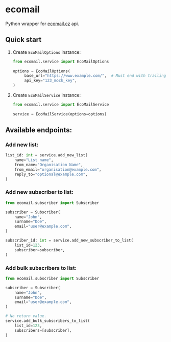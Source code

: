 # ecomail

Python wrapper for [ecomail.cz](https://www.ecomail.cz/) api.

## Quick start

1. Create `EcoMailOptions` instance:
   ```python
   from ecomail.service import EcoMailOptions
    
   options = EcoMailOptions(
        base_url="https://www.example.com/",  # Must end with trailing slash.
        api_key="123_mock_key",
   )
   ```
2. Create `EcoMailService` instance:
   ```python
   from ecomail.service import EcoMailService
    
   service = EcoMailService(options=options)
   ```

## Available endpoints:

### Add new list:
```python
list_id: int = service.add_new_list(
    name="List name",
    from_name="Organisation Name",
    from_email="organisation@example.com",
    reply_to="optional@example.com",
)
```

### Add new subscriber to list:
```python
from ecomail.subscriber import Subscriber

subscriber = Subscriber(
    name="John",
    surname="Doe",
    email="user@example.com",
)

subscriber_id: int = service.add_new_subscriber_to_list(
    list_id=123,
    subscriber=subscriber,
)
```

### Add bulk subscribers to list:
```python
from ecomail.subscriber import Subscriber

subscriber = Subscriber(
    name="John",
    surname="Doe",
    email="user@example.com",
)

# No return value.
service.add_bulk_subscribers_to_list(
    list_id=123,
    subscribers=[subscriber],
)
```
